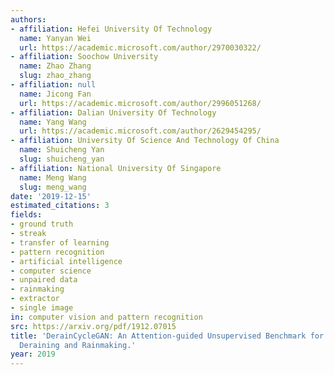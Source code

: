```yaml
---
authors:
- affiliation: Hefei University Of Technology
  name: Yanyan Wei
  url: https://academic.microsoft.com/author/2970030322/
- affiliation: Soochow University
  name: Zhao Zhang
  slug: zhao_zhang
- affiliation: null
  name: Jicong Fan
  url: https://academic.microsoft.com/author/2996051268/
- affiliation: Dalian University Of Technology
  name: Yang Wang
  url: https://academic.microsoft.com/author/2629454295/
- affiliation: University Of Science And Technology Of China
  name: Shuicheng Yan
  slug: shuicheng_yan
- affiliation: National University Of Singapore
  name: Meng Wang
  slug: meng_wang
date: '2019-12-15'
estimated_citations: 3
fields:
- ground truth
- streak
- transfer of learning
- pattern recognition
- artificial intelligence
- computer science
- unpaired data
- rainmaking
- extractor
- single image
in: computer vision and pattern recognition
src: https://arxiv.org/pdf/1912.07015
title: 'DerainCycleGAN: An Attention-guided Unsupervised Benchmark for Single Image
  Deraining and Rainmaking.'
year: 2019
---
```

